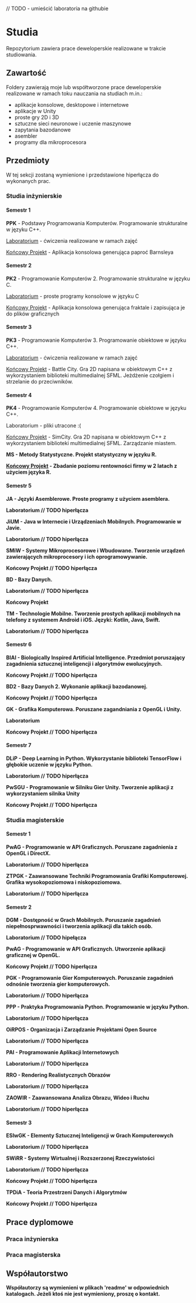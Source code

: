 // TODO - umieścić laboratoria na githubie

# Studia
Repozytorium zawiera prace deweloperskie realizowane w trakcie studiowania.

## Zawartość

Foldery zawierają moje lub współtworzone prace deweloperskie realizowane w ramach toku nauczania na studiach m.in.:
- aplikacje konsolowe, desktopowe i internetowe
- aplikacje w Unity
- proste gry 2D i 3D
- sztuczne sieci neuronowe i uczenie maszynowe
- zapytania bazodanowe
- asembler
- programy dla mikroprocesora

## Przedmioty

W tej sekcji zostaną wymienione i przedstawione hiperłącza do wykonanych prac.

### Studia inżynierskie

#### Semestr 1

<b>PPK</b> - Podstawy Programowania Komputerów. Programowanie strukturalne w języku C++.

[Laboratorium](https://github.com/pawel0705/Studia/tree/main/PPK) - ćwiczenia realizowane w ramach zajęć

[Końcowy Projekt](https://github.com/pawel0705/Barnsley-fern) - Aplikacja konsolowa generująca paproć Barnsleya

#### Semestr 2

<b>PK2</b> - Programowanie Komputerów 2. Programowanie strukturalne w języku C.

[Laboratorium](https://github.com/pawel0705/Programy-konsolowe-w-C) - proste programy konsolowe w języku C

[Końcowy Projekt](https://github.com/pawel0705/Fractal-Generator) - Aplikacja konsolowa generująca fraktale i zapisująca je do plików graficznych

#### Semestr 3

<b>PK3</b> - Programowanie Komputerów 3. Programowanie obiektowe w języku C++.

[Laboratorium](https://github.com/pawel0705/Studia/tree/main/PK3) - ćwiczenia realizowane w ramach zajęć

[Końcowy Projekt](https://github.com/pawel0705/Battle-City-2D-Game) - Battle City. Gra 2D napisana w obiektowym C++ z wykorzystaniem biblioteki multimedialnej SFML. Jeżdżenie czołgiem i strzelanie do przeciwników.

#### Semestr 4

<b>PK4</b> - Programowanie Komputerów 4. Programowanie obiektowe w języku C++.

Laboratorium - pliki utracone :(

[Końcowy Projekt](https://github.com/pawel0705/SimCity-2D-Game) - SimCity. Gra 2D napisana w obiektowym C++ z wykorzystaniem biblioteki multimedialnej SFML. Zarządzanie miastem.


<b>MS<b> - Metody Statystyczne. Projekt statystyczny w języku R.

[Końcowy Projekt](https://github.com/pawel0705/Badanie-poziomu-rentownosci) - Zbadanie poziomu rentowności firmy w 2 latach z użyciem języka R.

#### Semestr 5

JA - Języki Asemblerowe. Proste programy z użyciem asemblera.

Laboratorium // TODO hiperłącza


JiUM - Java w Internecie i Urządzeniach Mobilnych. Programowanie w Javie.

Laboratorium // TODO hiperłącza


SMiW - Systemy Mikroprocesorowe i Wbudowane. Tworzenie urządzeń zawierających mikroprocesory i ich oprogramowywanie.

Końcowy Projekt // TODO hiperłącza


BD - Bazy Danych.

Laboratorium // TODO hiperłącza

Końcowy Projekt


TM - Technologie Mobilne. Tworzenie prostych aplikacji mobilnych na telefony z systemem Android i iOS. Języki: Kotlin, Java, Swift.

Laboratorium // TODO hiperłącza

#### Semestr 6

BIAI - Biologically Inspired Artificial Intelligence. Przedmiot poruszający zagadnienia sztucznej inteligencji i algorytmów ewolucyjnych.

Końcowy Projekt // TODO hiperłącza


BD2 - Bazy Danych 2. Wykonanie aplikacji bazodanowej.

Końcowy Projekt // TODO hiperłącza


GK - Grafika Komputerowa. Poruszane zagandniania z OpenGL i Unity.

Laboratorium

Końcowy Projekt // TODO hiperłącza

#### Semestr 7

DLiP - Deep Learning in Python. Wykorzystanie biblioteki TensorFlow i głębokie uczenie w języku Python.

Laboratorium // TODO hiperłącza


PwSGU - Programowanie w Silniku Gier Unity. Tworzenie aplikacji z wykorzystaniem silnika Unity

Końcowy Projekt // TODO hiperłącza

### Studia magisterskie

#### Semestr 1
PwAG - Programowanie w API Graficznych. Poruszane zagadnienia z OpenGL i DirectX.

Laboratorium // TODO hiperłącza


ZTPGK - Zaawansowane Techniki Programowania Grafiki Komputerowej. Grafika wysokopoziomowa i niskopoziomowa.

Laboratorium // TODO hiperłącza


#### Semestr 2

DGM - Dostępność w Grach Mobilnych. Poruszanie zagadnień niepełnosprwawności i tworzenia aplikacji dla takich osób.

Laboratorium // TODO hipełącza


PwAG - Programowanie w API Graficznych. Utworzenie aplikacji graficznej w OpenGL.

Końcowy Projekt // TODO hiperłącza


PGK - Programowanie Gier Komputerowych. Poruszanie zagadnień odnośnie tworzenia gier komputerowych.

Laboratorium // TODO hiperłącza


PPP - Praktyka Programowania Python. Programowanie w języku Python.

Laboratorium // TODO hiperłącza


OiRPOS - Organizacja i Zarządzanie Projektami Open Source

Laboratorium // TODO hiperłącza


PAI - Programowanie Aplikacji Internetowych

Laboratorium // TODO hiperłącza


RRO - Rendering Realistycznych Obrazów

Laboratorium // TODO hiperłącza


ZAOWIR - Zaawansowana Analiza Obrazu, Wideo i Ruchu

Laboratorium // TODO hiperłącza


#### Semestr 3

ESIwGK - Elementy Sztucznej Inteligencji w Grach Komputerowych

Laboratorium // TODO hiperłącza


SWiRR - Systemy Wirtualnej i Rozszerzonej Rzeczywistości

Laboratorium // TODO hiperłącza

Końcowy Projekt // TODO hiperłącza


TPDiA - Teoria Przestrzeni Danych i Algorytmów

Końcowy Projekt // TODO hiperłącza


## Prace dyplomowe

### Praca inżynierska


### Praca magisterska


## Współautorstwo 

Współautorzy są wymienieni w plikach 'readme' w odpowiednich katalogach. Jeżeli ktoś nie jest wymieniony, proszę o kontakt.
